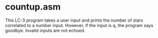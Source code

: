 # countup.asm
This LC-3 program takes a user input and prints the number of stars correlated to a number input. However, if the input is q, the program says goodbye. Invalid inputs are not echoed.
